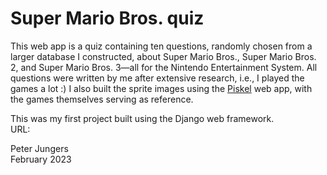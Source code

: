 # Super Mario Bros. quiz  

This web app is a quiz containing ten questions, randomly chosen from a larger database I constructed, about Super Mario Bros., Super Mario Bros. 2, and Super Mario Bros. 3—all for the Nintendo Entertainment System. All questions were written by me after extensive research, i.e., I played the games a lot :) I also built the sprite images using the [Piskel](https://www.piskelapp.com) web app, with the games themselves serving as reference.  

This was my first project built using the Django web framework.  
URL:  

Peter Jungers  
February 2023